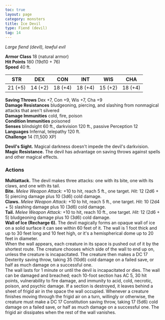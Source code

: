 ```yaml
---
toc: true
layout: page
category: monsters
title: Ice Devil
type: Fiend (devil)
tag: 14
---
```

_Large fiend (devil), lawful evil_

**Armor Class** 18 (natural armor)    
**Hit Points** 180 (19d10 + 76)    
**Speed** 40 ft. 

| STR      | DEX     | CON      | INT     | WIS     | CHA     |
|----------|---------|----------|---------|---------|---------|
| 21 (+5) | 14 (+2) | 18 (+4) | 18 (+4) | 15 (+2) | 18 (+4) |

**Saving Throws** Dex +7, Con +9, Wis +7, Cha +9    
**Damage Resistances** bludgeoning, piercing, and slashing from nonmagical attacks that aren't silvered    
**Damage Immunities** cold, fire, poison    
**Condition Immunities** poisoned    
**Senses** blindsight 60 ft., darkvision 120 ft., passive Perception 12    
**Languages** Infernal, telepathy 120 ft.    
**Challenge** 14 (11,500 XP) 

**Devil's Sight.** Magical darkness doesn't impede the devil's darkvision.    
**Magic Resistance.** The devil has advantage on saving throws against spells and other magical effects. 

### Actions 
**Multiattack.** The devil makes three attacks: one with its bite, one with its claws, and one with its tail.    
**Bite.** _Melee Weapon Attack:_ +10 to hit, reach 5 ft., one target. _Hit:_ 12 (2d6 + 5) piercing damage plus 10 (3d6) cold damage.    
**Claws.** _Melee Weapon Attack:_ +10 to hit, reach 5 ft., one target. _Hit:_ 10 (2d4 + 5) slashing damage plus 10 (3d6) cold damage.    
**Tail.** _Melee Weapon Attack:_ +10 to hit, reach 10 ft., one target. _Hit:_ 12 (2d6 + 5) bludgeoning damage plus 10 (3d6) cold damage.    
**Wall of Ice (Recharge 6).** The devil magically forms an opaque wall of ice on a solid surface it can see within 60 feet of it. The wall is 1 foot thick and up to 30 feet long and 10 feet high, or it's a hemispherical dome up to 20 feet in diameter.    
When the wall appears, each creature in its space is pushed out of it by the shortest route. The creature chooses which side of the wall to end up on, unless the creature is incapacitated. The creature then makes a DC 17 Dexterity saving throw, taking 35 (10d6) cold damage on a failed save, or half as much damage on a successful one.    
The wall lasts for 1 minute or until the devil is incapacitated or dies. The wall can be damaged and breached; each 10-­foot section has AC 5, 30 hit points, vulnerability to fire damage, and immunity to acid, cold, necrotic, poison, and psychic damage. If a section is destroyed, it leaves behind a sheet of frigid air in the space the wall occupied. Whenever a creature finishes moving through the frigid air on a turn, willingly or otherwise, the creature must make a DC 17 Constitution saving throw, taking 17 (5d6) cold damage on a failed save, or half as much damage on a successful one. The frigid air dissipates when the rest of the wall vanishes.